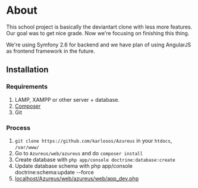 # About

This school project is basically the deviantart clone with less more features. Our goal was to get nice grade. Now we're focusing on finishing this thing.

We're using Symfony 2.6 for backend and we have plan of using AngularJS as frontend framework in the future.

## Installation

### Requirements
1. LAMP, XAMPP or other server + database.
2. [Composer](https://getcomposer.org/doc/00-intro.md#using-the-installer)
3. Git

### Process
1. ```git clone https://github.com/karlosos/Azureus``` in your ```htdocs```, ```/var/www/```
2. Go to ```Azureus/web/azureus``` and do ```composer install```
3. Create database with ```php app/console doctrine:database:create```
4. Update database schema with php app/console doctrine:schema:update --force
5. [localhost/Azureus/web/azureus/web/app_dev.php](localhost/Azureus/web/azureus/web/app_dev.php)